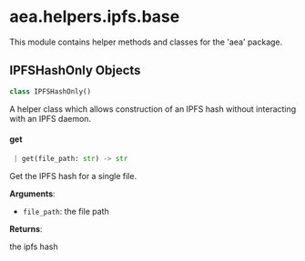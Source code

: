 <a name="aea.helpers.ipfs.base"></a>
# aea.helpers.ipfs.base

This module contains helper methods and classes for the 'aea' package.

<a name="aea.helpers.ipfs.base.IPFSHashOnly"></a>
## IPFSHashOnly Objects

```python
class IPFSHashOnly()
```

A helper class which allows construction of an IPFS hash without interacting with an IPFS daemon.

<a name="aea.helpers.ipfs.base.IPFSHashOnly.get"></a>
#### get

```python
 | get(file_path: str) -> str
```

Get the IPFS hash for a single file.

**Arguments**:

- `file_path`: the file path

**Returns**:

the ipfs hash

